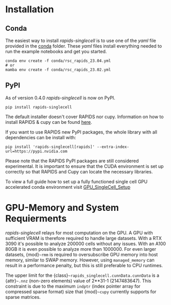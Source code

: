 # Installation
## Conda
The easiest way to install *rapids-singlecell* is to use one of the *yaml* file provided in the [conda](https://github.com/Intron7/rapids_singlecell/tree/main/conda) folder. These *yaml* files install everything needed to run the example notebooks and get you started.
```
conda env create -f conda/rsc_rapids_23.04.yml
# or
mamba env create -f conda/rsc_rapids_23.02.yml
```
## PyPI
As of version 0.4.0 *rapids-singlecell* is now on PyPI.
```
pip install rapids-singlecell
```
The default installer doesn't cover RAPIDS nor cupy. Information on how to install RAPIDS & cupy can be found [here](https://rapids.ai/start.html).

If you want to use RAPIDS new PyPI packages, the whole library with all dependencies can be install with:
```
pip install 'rapids-singlecell[rapids]' --extra-index-url=https://pypi.nvidia.com
```
Please note that the RAPIDS PyPI packages are still considered experimental. It is important to ensure that the CUDA environment is set up correctly so that RAPIDS and Cupy can locate the necessary libraries.

To view a full guide how to set up a fully functioned single cell GPU accelerated conda environment visit [GPU_SingleCell_Setup](https://github.com/Intron7/GPU_SingleCell_Setup)


# GPU-Memory and System Requierments

*rapids-singlecell* relays for most computation on the GPU. A GPU with sufficient VRAM is therefore required to handle large datasets.
With a RTX 3090 it's possible to analyze 200000 cells without any issues. With an A100 80GB it is even possible to analyze more than 1000000. For even larger datasets, {mod}`~rmm` is required to oversubscribe GPU memory into host memory, similar to SWAP memory. However, using `managed_memory` can result in a performance penalty, but this is still preferable to CPU runtimes.

The upper limit for the {class}`~rapids_singlecell.cunnData.cunnData` is a {attr}`~.nnz` (non-zero elements) value of 2**31-1 (2147483647). This constraint is due to the maximum `indptr` (index pointer array for compressed sparse format) size that {mod}`~cupy` currently supports for sparse matrices.